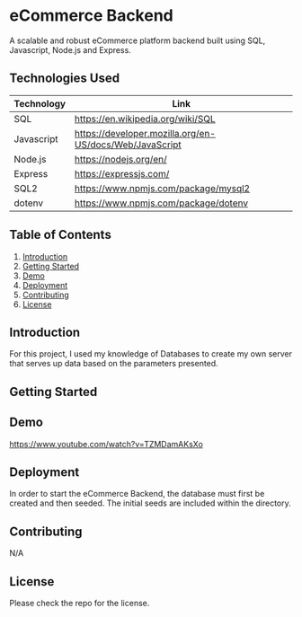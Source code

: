 # eCommerce Backend

A scalable and robust eCommerce platform backend built using SQL, Javascript, Node.js and Express.

## Technologies Used

| Technology | Link |
| --- | --- |
| SQL | https://en.wikipedia.org/wiki/SQL |
| Javascript | https://developer.mozilla.org/en-US/docs/Web/JavaScript |
| Node.js | https://nodejs.org/en/ |
| Express | https://expressjs.com/ |
| SQL2 | https://www.npmjs.com/package/mysql2 |
| dotenv | https://www.npmjs.com/package/dotenv|
## Table of Contents

1. [Introduction](#introduction)
2. [Getting Started](#getting-started)
3. [Demo](#Demo)
4. [Deployment](#deployment)
5. [Contributing](#contributing)
6. [License](#license)


## Introduction

For this project, I used my knowledge of Databases to create my own server that serves up data based on the parameters presented.

## Getting Started



## Demo

https://www.youtube.com/watch?v=TZMDamAKsXo

## Deployment

In order to start the eCommerce Backend, the database must first be created and then seeded. The initial seeds are included within the directory. 

## Contributing

N/A

## License

Please check the repo for the license.

